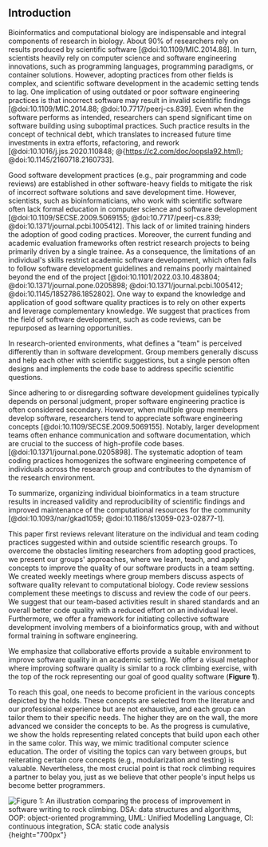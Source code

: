 ## Introduction ##

Bioinformatics and computational biology are indispensable and integral components of research in biology. About 90% of researchers rely on results produced by scientific software [@doi:10.1109/MIC.2014.88].
In turn, scientists heavily rely on computer science and software engineering innovations, such as programming languages, programming paradigms, or container solutions.
However, adopting practices from other fields is complex, and scientific software development in the academic setting tends to lag.
One implication of using outdated or poor software engineering practices is that incorrect software may result in invalid scientific findings [@doi:10.1109/MIC.2014.88; @doi:10.7717/peerj-cs.839].
Even when the software performs as intended, researchers can spend significant time on software building using suboptimal practices. Such practice results in the concept of technical debt, which translates to increased future time investments in extra efforts, refactoring, and rework [@doi:10.1016/j.jss.2020.110848; @{https://c2.com/doc/oopsla92.html}; @doi:10.1145/2160718.2160733].

Good software development practices (e.g., pair programming and code reviews) are established in other software-heavy fields to mitigate the risk of incorrect software solutions and save development time.
However, scientists, such as bioinformaticians, who work with scientific software often lack formal education in computer science and software development [@doi:10.1109/SECSE.2009.5069155; @doi:10.7717/peerj-cs.839; @doi:10.1371/journal.pcbi.1005412]. This lack of or limited training hinders the adoption of good coding practices.
Moreover, the current funding and academic evaluation frameworks often restrict research projects to being primarily driven by a single trainee.
As a consequence, the limitations of an individual's skills restrict academic software development, which often fails to follow software development guidelines and remains poorly maintained beyond the end of the project [@doi:10.1101/2022.03.10.483804; @doi:10.1371/journal.pone.0205898; @doi:10.1371/journal.pcbi.1005412; @doi:10.1145/1852786.1852802].
One way to expand the knowledge and application of good software quality practices is to rely on other experts and leverage complementary knowledge.
We suggest that practices from the field of software development, such as code reviews, can be repurposed as learning opportunities.

In research-oriented environments, what defines a "team" is perceived differently than in software development. Group members generally discuss and help each other with scientific suggestions, but a single person often designs and implements the code base to address specific scientific questions. <!-- MK: "is designing and implementing" seems to suggest it is just done at a specific instance" -->
<!-- AM: I removed the following as I do not see it as the best link: )Without shared standards, the available guidelines on coding practices are only suggestive and often anecdotal." -->
Since adhering to or disregarding software development guidelines typically depends on personal judgment, proper software engineering practice is often considered secondary.
However, when multiple group members develop software, researchers tend to appreciate software engineering concepts [@doi:10.1109/SECSE.2009.5069155].
Notably, larger development teams often enhance communication and software documentation, which are crucial to the success of high-profile code bases. [@doi:10.1371/journal.pone.0205898].
The systematic adoption of team coding practices homogenizes the software engineering competence of individuals across the research group and contributes to the dynamism of the research environment.
<!-- AM: removed as I do not see the usefulness: "We hypothesize that a team structure organized around individual software products could improve the quality of our scientific code." -->
To summarize, organizing individual bioinformatics in a team structure results in increased validity and reproducibility of scientific findings and improved maintenance of the computational resources for the community [@doi:10.1093/nar/gkad1059; @doi:10.1186/s13059-023-02877-1].

This paper first reviews relevant literature on the individual and team coding practices suggested within and outside scientific research groups.
To overcome the obstacles limiting researchers from adopting good practices, we present our groups' approaches, where we learn, teach, and apply concepts to improve the quality of our software products in a team setting.
We created weekly meetings where group members discuss aspects of software quality relevant to computational biology. Code review sessions complement these meetings to discuss and review the code of our peers.
We suggest that our team-based activities result in shared standards and an overall better code quality with a reduced effort on an individual level.
Furthermore, we offer a framework for initiating collective software development involving members of a bioinformatics group, with and without formal training in software engineering.

We emphasize that collaborative efforts provide a suitable environment to improve software quality in an academic setting. We offer a visual metaphor where improving software quality is similar to a rock climbing exercise, with the top of the rock representing our goal of good quality software (**Figure 1**).
<!-- AM: I do not think this sentence is useful so I would remove it: Specifically, we identify reliable, performant, and extensible software as our aim, as we wish to improve our skills in creating and maintaining lasting pieces of software, as is the scope of our teams [@doi:10.1093/nar/gkad1059 ; @doi:10.1186/s13059-023-02877-1]. <!-- MK: unsure what you want to say with the word "performant." Maybe "well performing" would be better? Also, consider removing "as is the scope of our teams." In a software Q setting, that is the scope, but the was it is phrased now, it might seem that this is the scope of our research. Alternatively, use "team" instead of "teams," as here you are specifically talking about how you created a "team" that includes members from different research groups.-->
To reach this goal, one needs to become proficient in the various concepts depicted by the holds. These concepts are selected from the literature and our professional experience but are not exhaustive, and each group can tailor them to their specific needs. The higher they are on the wall, the more advanced we consider the concepts to be. As the progress is cumulative, we show the holds representing related concepts that build upon each other in the same color. This way, we mimic traditional computer science education. The order of visiting the topics can vary between groups, but reiterating certain core concepts (e.g., modularization and testing) is valuable. Nevertheless, the most crucial point is that rock climbing requires a partner to belay you, just as we believe that other people's input helps us become better programmers.

![***Figure 1:*** **An illustration comparing the process of improvement in software writing to rock climbing.**
DSA: data structures and algorithms, OOP: object-oriented programming, UML: Unified Modelling Language, CI: continuous integration, SCA: static code analysis](content/images/wall_climbing.png "Wall climbing"){height="700px"}

<!-- General comment: the introduction is very nicely structured -->
